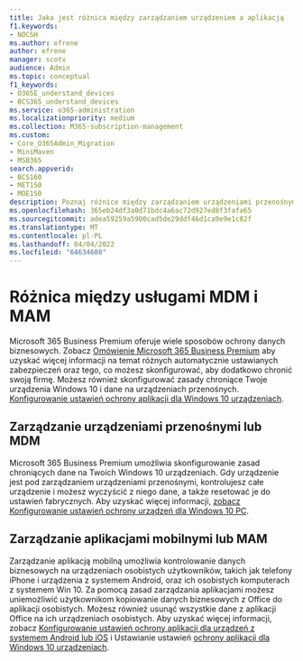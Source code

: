 ```yaml
---
title: Jaka jest różnica między zarządzaniem urządzeniem a aplikacją
f1.keywords:
- NOCSH
ms.author: efrene
author: efrene
manager: scotv
audience: Admin
ms.topic: conceptual
f1_keywords:
- O365E_understand_devices
- BCS365_understand_devices
ms.service: o365-administration
ms.localizationpriority: medium
ms.collection: M365-subscription-management
ms.custom:
- Core_O365Admin_Migration
- MiniMaven
- MSB365
search.appverid:
- BCS160
- MET150
- MOE150
description: Poznaj różnice między zarządzaniem urządzeniami przenośnymi, zarządzaniem aplikacjami dla urządzeń przenośnych i usługą MDM i MAM.
ms.openlocfilehash: 365eb24df3a0d71bdc4a6ac72d927ed8f3fafa65
ms.sourcegitcommit: adea59259a5900cad5de29ddf46d1ca9e9e1c82f
ms.translationtype: MT
ms.contentlocale: pl-PL
ms.lasthandoff: 04/04/2022
ms.locfileid: "64634608"
---
```

# <a name="difference-between-mdm-and-mam"></a>Różnica między usługami MDM i MAM

Microsoft 365 Business Premium oferuje wiele sposobów ochrony danych biznesowych. Zobacz [Omówienie Microsoft 365 Business Premium](../../admin/admin-overview/what-is-microsoft-365.md) aby uzyskać więcej informacji na temat różnych automatycznie ustawianych zabezpieczeń oraz tego, co możesz skonfigurować, aby dodatkowo chronić swoją firmę. Możesz również skonfigurować zasady chroniące Twoje urządzenia Windows 10 i dane na urządzeniach przenośnych.
[Konfigurowanie ustawień ochrony aplikacji dla Windows 10 urządzeniach](../../business-premium/m365bp-protection-settings-for-windows-10-devices.md).

## <a name="mobile-device-management-or-mdm"></a>Zarządzanie urządzeniami przenośnymi lub MDM

Microsoft 365 Business Premium umożliwia skonfigurowanie zasad chroniących dane na Twoich Windows 10 urządzeniach. Gdy urządzenie jest pod zarządzaniem urządzeniami przenośnymi, kontrolujesz całe urządzenie i możesz wyczyścić z niego dane, a także resetować je do ustawień fabrycznych. Aby uzyskać więcej informacji, [zobacz Konfigurowanie ustawień ochrony urządzeń dla Windows 10 PC](../../business-premium/m365bp-protection-settings-for-windows-10-pcs.md).

## <a name="mobile-application-management-or-mam"></a>Zarządzanie aplikacjami mobilnymi lub MAM

Zarządzanie aplikacją mobilną umożliwia kontrolowanie danych biznesowych na urządzeniach osobistych użytkowników, takich jak telefony iPhone i urządzenia z systemem Android, oraz ich osobistych komputerach z systemem Win 10. Za pomocą zasad zarządzania aplikacjami możesz uniemożliwić użytkownikom kopiowanie danych biznesowych z Office do aplikacji osobistych. Możesz również usunąć wszystkie dane z aplikacji Office na ich urządzeniach osobistych. Aby uzyskać więcej informacji, zobacz [Konfigurowanie ustawień ochrony aplikacji dla urządzeń z systemem Android lub iOS](../../business-premium/m365bp-app-protection-settings-for-android-and-ios.md) i Ustawianie ustawień [ochrony aplikacji dla Windows 10 urządzeniach](../../business-premium/m365bp-app-protection-settings-for-android-and-ios.md).
